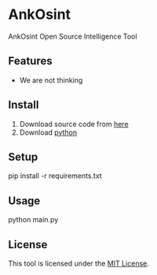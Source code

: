 # AnkOsint
AnkOsint Open Source Intelligence Tool

## Features

-  We are not thinking

## Install

1. Download source code from [here](https://codeload.github.com/Dogu589/AnkOsint/zip/refs/heads/main)
2. Download [python](https://www.python.org/ftp/python/3.13.0/python-3.13.0-amd64.exe)

## Setup

pip install -r requirements.txt

## Usage

python main.py

## License

This tool is licensed under the <a href="https://mit-license.org/">MIT License</a>.
